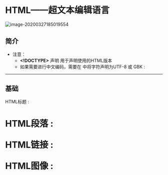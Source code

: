 # HTML——超文本编辑语言

![image-20200327185019554](C:\Users\hp\AppData\Roaming\Typora\typora-user-images\image-20200327185019554.png)

## 简介

- 注意：
  - **<!DOCTYPE>** 声明 用于声明使用的HTML版本
  - 如果需要进行中文编码，需要在 <head>   中将字符声明为UTF-8 或 GBK : <meta charset="UTF-8">



---



## 基础

HTML标题 : <h1>

HTML段落 : <p>

HTML链接 : <a>

HTML图像 : <img>







